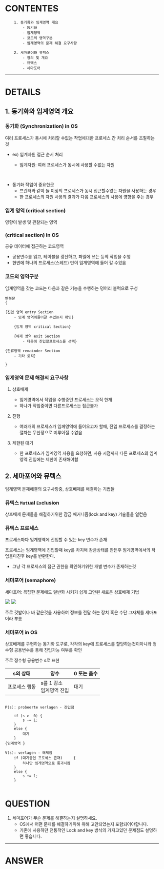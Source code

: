 # CONTENTES

```
    1. 동기화와 임계영역 개요
        - 동기화
        - 임계영역
        - 코드의 영역구분
        - 임계영역의 문제 해결 요구사항

    2. 세마포어와 뮤텍스
        - 정의 및 개요
        - 뮤텍스
        - 세마포어

```

---

# DETAILS

## 1. 동기화와 임계영역 개요

### 동기화 (Synchronization) in OS

여러 프로세스가 동시에 처리할 수없는 작업에대한
프로세스 간 처리 순서를 조절하는 것

- ex) 임계자원 접근 순서 처리

  - 임계자원: 여러 프로세스가 동시에 사용할 수없는 자원

<br>

- 동기화 작업이 중요한곳
  - 프린터와 같이 둘 이상의 프로세스가 동시 접근할수없는 자원을 사용하는 경우
  - 한 프로세스의 자원 사용의 결과가 다음 프로세스의 사용에 영향을 주는 경우

### 임계 영역 (critical section)

영향이 발생 및 관찰되는 영역

### (critical section) in OS

공유 데이터에 접근하는 코드영역

- 공용변수를 읽고, 테이블을 갱신하고, 파일에 쓰는 등의 작업을 수행
- 한번에 하나의 프로세스(스레드) 만이 임계영역에 들어 갈 수있음

### 코드의 영역구분

임계영역을 갖는 코드는 다음과 같은 기능을 수행하는 덩어리 블럭으로 구성

```
반복문
{

{진입 영역 entry Section
    - 임계 영역에들어갈 수있는지 확인}

    {임계 영역 critical Section}

    {해제 영역 exit Section
        - 다음에 진입할프로세스를 선택}

{잔류영역 remainder Section
    - 기타 로직}

}
```

### 임계영역 문제 해결의 요구사항

1. 상호배제

   - 임게영역에서 작업을 수행중인 프로세스는 오직 한개
   - 하나가 작업중이면 다른프로세스는 접근불가

2. 진행

   - 여러개의 프로세스가 임께영역에 들어오고자 할때,
     진입 프로세스를 결정하는 절차는 무한정으로 미루어질 수없음

3. 제한된 대기
   - 한 프로세스가 임계영역 사용을 요청하면,
     사용 시점까지 다른 프로세스의 임계영역 진입에는 제한이 존재해야함

## 2. 세마포어와 뮤텍스

임계영역 문제해결의 요구사항중, 상호배제를 해결하는 기법들

### 뮤텍스 `Mut`ual `Ex`clusion

상호배제 문제들을 해결하기위한 잠금 매커니즘(lock and key) 기술들을 일컫음

### 뮤텍스 프로세스

프로세스마다 임계영역에 진입할 수 있는 key 변수가 존재

프로세스는 임계영역에 진입할때 key를 차지해 잠금상태를 만든후
임계영역에서의 작업을마친후 key를 반환한다.

- 그냥 각 프로세스의 접근 권한을 확인하기위한 개별 변수가 존재하는것

### 세마포어 (semaphore)

세마포어: 복잡한 문제에도 일반화 시키기 쉽게 고안된 새로운 상호배제 기법

![](https://dictionary.cambridge.org/images/thumb/semaph_noun_004_2316.jpg?version=5.0.341)
![](https://upload.wikimedia.org/wikipedia/commons/thumb/a/aa/Railway_semaphore_signal_located_on_the_island_platform_at_Junee_Railway_Station.jpg/1200px-Railway_semaphore_signal_located_on_the_island_platform_at_Junee_Railway_Station.jpg)

주로 깃발이나 바 같은것을 사용하여 정보를 전달 하는 장치 혹은 수단 그자체를 세마포어라 부름

### 세마포어 in OS

상호배제를 구현하는 동기화 도구로, 각각의 key에 프로세스를 할당하는것이아니라
정수형 공용변수를 통해 진입가능 여부를 확인

주로 정수형 공용변수 s로 표현

| s의 상태      | 양수                          | 0 또는 음수 |
| ------------- | ----------------------------- | ----------- |
| 프로세스 행동 | s를 1 감소 <br> 임계영역 진입 | 대기        |

```

P(s): probeerte verlagen - 진입점

    if (s >  0) {
        s -= 1;
    }
    else {
        대기
    }
{임계영역 }

V(s): verlagen - 해제점
    if (대기중인 프로세스 존재)     {
        하나만 임게영역으로 통과시킴
    }
    else {
        s += 1;
    }


```

# QUESTION

1. 세마포어가 무슨 문제를 해결하는지 설명하세요.
   - OS에서 어떤 문제를 해결하기위해 위해 고안되었는지 포함되어야합니다.
   - 기존에 사용하던 전통적인 Lock and key 방식의 가지고있던 문제점도 설명하면 좋습니다.

---

# ANSWER

```

```
